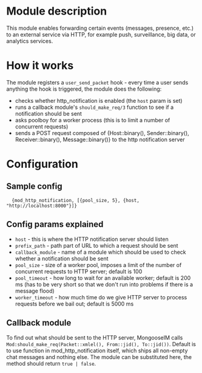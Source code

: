 # Module description

This module enables forwarding certain events (messages, presence, etc.) to an
external service via HTTP, for example push, surveillance, big data, or analytics services.

# How it works

The module registers a `user_send_packet` hook - every time a user sends anything
the hook is triggered, the module does the following:

* checks whether http_notification is enabled (the `host` param is set)
* runs a callback module's `should_make_req/3` function to see if a notification should be sent
* asks poolboy for a worker process (this is to limit a number of concurrent requests)
* sends a POST request composed of {Host::binary(), Sender::binary(), Receiver::binary(), Message::binary()} to the http notification server

# Configuration

## Sample config

`  {mod_http_notification, [{pool_size, 5}, {host, "http://localhost:8000"}]}`

## Config params explained

* `host` - this is where the HTTP notification server should listen
* `prefix_path` - path part of URL to which a request should be sent
* `callback_module` - name of a module which should be used to check whether a
notification should be sent
* `pool_size` - size of a worker pool, imposes a limit of the number of concurrent requests
to HTTP server; default is 100
* `pool_timeout` - how long to wait for an available worker; default is 200 ms (has to be
very short so that we don't run into problems if there is a message flood)
* `worker_timeout` - how much time do we give HTTP server to process requests before we
bail out; default is 5000 ms

## Callback module

To find out what should be sent to the HTTP server, MongooseIM calls `Mod:should_make_req(Packet::xmlel(), From::jid(), To::jid())`.
Default is to use function in mod_http_notification itself, which ships all non-empty chat messages
and nothing else. The module can be substituted here, the method should return `true | false`.
